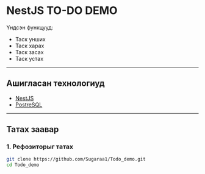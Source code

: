 # NestJS TO-DO DEMO
Үндсэн функцууд:
- Таск унших
- Таск харах  
- Таск засах
- Таск устах

---

## Ашигласан технологиуд
- [NestJS](https://nestjs.com/)
- [PostreSQL](https://www.postgresql.org/)

---

## Татах заавар
### 1. Рефозиторыг татах

```bash
git clone https://github.com/Sugaraa1/Todo_demo.git
cd Todo_demo